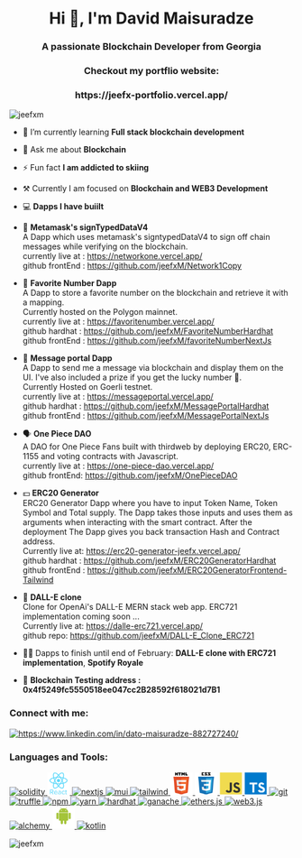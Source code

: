 <h1 align="center">Hi 👋, I'm David Maisuradze</h1>
<h3 align="center">A passionate Blockchain Developer from Georgia</h3>
<h3 align="center">Checkout my portflio website:</h3>
<h3 align="center">https://jeefx-portfolio.vercel.app/</h3>

<p align="left"> <img src="https://komarev.com/ghpvc/?username=jeefxm&label=Profile%20views&color=0e75b6&style=flat" alt="jeefxm" /> </p>

- 🌱 I’m currently learning **Full stack blockchain development**

- 💬 Ask me about **Blockchain**

- ⚡ Fun fact **I am addicted to skiing**

- ⚒️ Currently I am focused on **Blockchain and WEB3 Development**

- 💻 **Dapps I have buiilt**

- 🦊 **Metamask's signTypedDataV4** <br>
A Dapp which uses metamask's signtypedDataV4 to sign off chain messages while verifying on the blockchain. <br>
currently live at : https://networkone.vercel.app/  <br>
github frontEnd : https://github.com/jeefxM/Network1Copy <br>

- 🧠 **Favorite Number Dapp** <br> 
A Dapp to store a favorite number on the blockchain and retrieve it with a mapping.<br>
Currently hosted on the Polygon mainnet. <br>
currently live at : https://favoritenumber.vercel.app/  <br>
github hardhat : https://github.com/jeefxM/FavoriteNumberHardhat <br>
github frontEnd : https://github.com/jeefxM/favoriteNumberNextJs <br>

- 💬 **Message portal Dapp** <br>
A Dapp to send me a message via blockchain and display them on the UI. I've also included a prize if you get the lucky number 💸. <br>
Currently Hosted on Goerli testnet. <br>
currently live at : https://messageportal.vercel.app/ <br>
github hardhat : https://github.com/jeefxM/MessagePortalHardhat <br>
github frontEnd : https://github.com/jeefxM/MessagePortalNextJs <br>

- 🗣 **One Piece DAO**  <br>
A DAO for One Piece Fans built with thirdweb by deploying ERC20, ERC-1155 and voting contracts with Javascript. <br>
currently live at : https://one-piece-dao.vercel.app/ <br>
github frontEnd: https://github.com/jeefxM/OnePieceDAO <br>

- 💵 **ERC20 Generator**  <br>
ERC20 Generator Dapp where you have to input Token Name, Token Symbol and Total supply. The Dapp takes those inputs and uses them as arguments when interacting with the smart contract. After the deployment The Dapp gives you back transaction Hash and Contract address. <br>
Currently live at: https://erc20-generator-jeefx.vercel.app/ <br>
github hardhat : https://github.com/jeefxM/ERC20GeneratorHardhat <br>
github frontEnd : https://github.com/jeefxM/ERC20GeneratorFrontend-Tailwind <br>

- 👾 **DALL-E clone** <br>
Clone for OpenAi's DALL-E MERN stack web app. ERC721 implementation coming soon ... <br>
Currently live at: https://dalle-erc721.vercel.app/ <br>
github repo: https://github.com/jeefxM/DALL-E_Clone_ERC721 <br>

- 👨‍💻 Dapps to finish until end of February: **DALL-E clone with ERC721 implementation**, **Spotify Royale**

- 🧪 **Blockchain Testing address : 0x4f5249fc5550518ee047cc2B28592f618021d7B1**


<h3 align="left">Connect with me:</h3>
<p align="left">
<a href="https://www.linkedin.com/in/dato-maisuradze-882727240/" target="blank"><img align="center" src="https://raw.githubusercontent.com/rahuldkjain/github-profile-readme-generator/master/src/images/icons/Social/linked-in-alt.svg" alt="https://www.linkedin.com/in/dato-maisuradze-882727240/" height="30" width="40" /></a>
</p>

<h3 align="left">Languages and Tools:</h3>
<p align="left">
      <a
        href="https://docs.soliditylang.org/en/v0.8.17/"
        target="_blank"
        rel="noreferrer"
        title="Solidity"
      >
        <img
          src="https://docs.soliditylang.org/en/v0.8.17/_static/logo.svg"
          alt="solidity"
          width="40"
          height="40"
        />
      </a>
      <a href="https://reactjs.org/" target="_blank" rel="noreferrer" title="React">
        <img
          src="https://raw.githubusercontent.com/devicons/devicon/master/icons/react/react-original-wordmark.svg"
          alt="react"
          width="40"
          height="40"
        />
      </a>
      <a href="https://nextjs.org/" target="_blank" rel="noreferrer" title="Next.Js">
        <img
          src="https://cdn.worldvectorlogo.com/logos/nextjs-2.svg"
          alt="nextjs"
          width="40"
          height="40"
        />
      </a>
      <a href="https://mui.com/" target="_blank" rel="noreferrer" title="MUI">
        <img
          src="https://mui.com/static/logo.png"
          alt="mui"
          width="40"
          height="40"
        />
      </a>
      <a href="https://tailwindcss.com/" target="_blank" rel="noreferrer" title="Tailwind">
        <img
          src="https://www.vectorlogo.zone/logos/tailwindcss/tailwindcss-icon.svg"
          alt="tailwind"
          width="40"
          height="40"
        />
      </a>
      <a href="https://www.w3.org/html/" target="_blank" rel="noreferrer" title="HTML5">
        <img
          src="https://raw.githubusercontent.com/devicons/devicon/master/icons/html5/html5-original-wordmark.svg"
          alt="html5"
          width="40"
          height="40"
        />
      </a>
      <a href="https://www.w3schools.com/css/" target="_blank" rel="noreferrer" title="CSS3">
        <img
          src="https://raw.githubusercontent.com/devicons/devicon/master/icons/css3/css3-original-wordmark.svg"
          alt="css3"
          width="40"
          height="40"
        />
      </a>
      <a
        href="https://developer.mozilla.org/en-US/docs/Web/JavaScript"
        target="_blank"
        rel="noreferrer"
        title="Javascript"
      >
        <img
          src="https://raw.githubusercontent.com/devicons/devicon/master/icons/javascript/javascript-original.svg"
          alt="javascript"
          width="40"
          height="40"
        />
      </a>
      <a
        href="https://www.typescriptlang.org/"
        target="_blank"
        rel="noreferrer"
        title="Typescript"
      >
        <img
          src="https://raw.githubusercontent.com/devicons/devicon/master/icons/typescript/typescript-original.svg"
          alt="typescript"
          width="40"
          height="40"
        />
      </a>
      <a
        href="https://git-scm.com/downloads/logos"
        target="_blank"
        rel="noreferrer"
        title="Git"
      >
        <img
          src="https://git-scm.com/images/logos/downloads/Git-Icon-1788C.png"
          alt="git"
          width="40"
          height="40"
        />
      </a>
      <a
        href="https://trufflesuite.com/docs/truffle/how-to/debug-test/test-your-contracts/"
        target="_blank"
        rel="noreferrer"
        title="Truffle"
      >
        <img
          src="https://seeklogo.com/images/T/truffle-logo-357454171D-seeklogo.com.png"
          alt="truffle"
          width="40"
          height="40"
        />
      </a>
      <a href="https://docs.npmjs.com/" target="_blank" rel="noreferrer" title="Npm">
        <img
          src="https://cdn.iconscout.com/icon/free/png-256/npm-3521612-2945056.png"
          alt="npm"
          width="40"
          height="40"
        />
      </a>
      <a href="https://yarnpkg.com/" target="_blank" rel="noreferrer" title="Yarn">
        <img
          src="https://seeklogo.com/images/Y/yarn-logo-F5E7A65FA2-seeklogo.com.png"
          alt="yarn"
          width="40"
          height="40"
        />
      </a>
      <a href="https://hardhat.org/" target="_blank" rel="noreferrer" title="Hardhat">
        <img
          src="https://www.solodev.com/file/13466e21-dd2c-11ec-b9ad-0eaef3759f5f/Hardhat-Logo-Icon.png"
          alt="hardhat"
          width="40"
          height="40"
        />
      </a>
      <a
        href="https://trufflesuite.com/ganache/"
        target="_blank"
        rel="noreferrer"
        title="Ganache"
      >
        <img
          src="https://seeklogo.com/images/G/ganache-logo-1EB72084A8-seeklogo.com.png"
          alt="ganache"
          width="40"
          height="40"
        />
      </a>
      <a href="https://docs.ethers.org/v5/" target="_blank" rel="noreferrer" title="Ethers.js">
        <img
          src="https://res.cloudinary.com/divzjiip8/image/upload/v1624392472/logos/ethers_blue.png"
          alt="ethers.js"
          width="40"
          height="40"
        />
      </a>
      <a
        href="https://web3js.readthedocs.io/en/v1.8.1/"
        target="_blank"
        rel="noreferrer"
        title="Web3.js"
      >
        <img
          src="https://seeklogo.com/images/W/web3js-logo-62DEE79B50-seeklogo.com.png"
          alt="web3.js"
          width="40"
          height="40"
        />
      </a>
      <a href="https://www.alchemy.com/" target="_blank" rel="noreferrer" title="Alchemy">
        <img
          src="https://avatars.githubusercontent.com/u/7953323?s=280&v=4"
          alt="alchemy"
          width="40"
          height="40"
        />
      </a>
      <a href="https://developer.android.com" target="_blank" rel="noreferrer" title="Android studio">
        <img
          src="https://raw.githubusercontent.com/devicons/devicon/master/icons/android/android-original-wordmark.svg"
          alt="android"
          width="40"
          height="40"
        />
      </a>
      <a href="https://kotlinlang.org" target="_blank" rel="noreferrer" title="Kotlin">
        <img
          src="https://www.vectorlogo.zone/logos/kotlinlang/kotlinlang-icon.svg"
          alt="kotlin"
          width="40"
          height="40"
        />
      </a>
    </p>
<p><img align="center" src="https://github-readme-stats.vercel.app/api/top-langs?username=jeefxm&show_icons=true&locale=en&layout=compact" alt="jeefxm" /></p>



<!--
**jeefxM/jeefxm** is a ✨ _special_ ✨ repository because its `README.md` (this file) appears on your GitHub profile.

Here are some ideas to get you started:

- 🔭 I’m currently working on ...
- 🌱 I’m currently learning ...
- 👯 I’m looking to collaborate on ...
- 🤔 I’m looking for help with ...
- 💬 Ask me about ...
- 📫 How to reach me: ...
- 😄 Pronouns: ...
- ⚡ Fun fact: ...
-->
